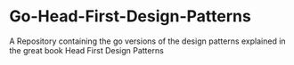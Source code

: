 <h1>Go-Head-First-Design-Patterns</h1>
<p>A Repository containing the go versions of the design patterns explained in the great book Head First Design Patterns</p>

